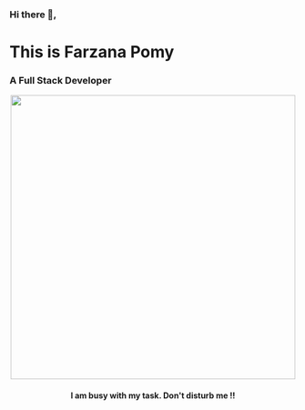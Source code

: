 

### Hi there 👋, 

<h1>This is Farzana Pomy</h1>

<h3>A Full Stack Developer</h3>

<div id="header" align="center">
  <img src="https://media.giphy.com/media/L1R1tvI9svkIWwpVYr/giphy.gif" width="500" width="500"/>
<h4 background-color: "blue",
  color: "white">I am busy with my task. Don't disturb me !!</h4>
</div>


